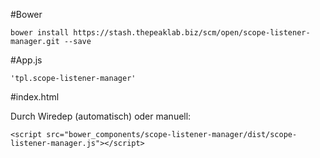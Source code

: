 #Bower

    bower install https://stash.thepeaklab.biz/scm/open/scope-listener-manager.git --save

#App.js

    'tpl.scope-listener-manager'

#index.html

Durch Wiredep (automatisch) oder manuell:

    <script src="bower_components/scope-listener-manager/dist/scope-listener-manager.js"></script>


